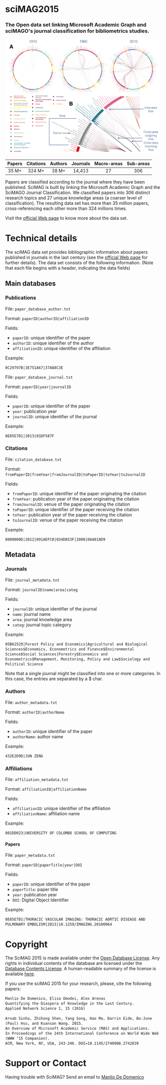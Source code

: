 # sciMAG2015

### The Open data set linking Microsoft Academic Graph and sciMAGO's journal classification for bibliometrics studies.

![alt text](sciMAGviz.png "")


| Papers|Citations| Authors| Journals|Macro-areas|Sub-areas|
|:-----:|:-------:|:------:| :-----: |:---------:|:-------:|
| 35 M+ | 324 M+  |  38 M+ | 14,413  | 27        | 306     |

Papers are classified according to the journal where they have been published. 
SciMAG is built by linking the Microsoft Academic Graph and the SciMAGO Journal Classification. We classified papers into 306 distinct research topics and 27 unique knowledge areas (a coarser level of classification). The resulting data set has more than 35 million papers, cross-referencing each other more than 324 millions times.

Visit the [official Web page](https://scimag.github.io/sciMAG2015) to know more about the data set.

# Technical details

The sciMAG data set provides bibliographic information about papers published in journals in the last century (see the [official Web page](https://scimag.github.io/sciMAG2015) for further details). The data set consists of the following information. (Note that each file begins with a header, indicating the data fields)

## Main databases

### Publications

File: `paper_database_author.txt`

Format: `paperID|authorID|affiliationID`

Fields: 
	
* `paperID`: unique identifier of the paper
* `authorID`: unique identifier of the author
* `affiliationID`: unique identifier of the affiliation

Example:

	0C29797B|3E751A67|37A88C3E

File: `paper_database_journal.txt`

Format: `paperID|year|journalID`

Fields: 
	
* `paperID`: unique identifier of the paper
* `year`: publication year
* `journalID`: unique identifier of the journal

Example:

	0E05E7D1|2013|01DF587F

### Citations

File: `citation_database.txt`

Format: `fromPaperID|fromYear|fromJournalID|toPaperID|toYear|toJournalID`

Fields: 
	
* `fromPaperID`: unique identifier of the paper originating the citation
* `fromYear`: publication year of the paper originating the citation
* `fromJournalID`: venue of the paper originating the citation
* `toPaperID`: unique identifier of the paper receiving the citation
* `toYear`: publication year of the paper receiving the citation
* `toJournalID`: venue of the paper receiving the citation

Example:

	0000000D|2012|091AEFC0|034D853F|2008|06A018D9



## Metadata


### Journals

File: `journal_metadata.txt`

Format: `journalID|name|area|categ`

Fields: 
	
* `journalID`: unique identifier of the journal
* `name`: journal name
* `area`: journal knowledge area
* `categ`: journal topic category

Example:

	05B62529|Forest Policy and Economics|Agricultural and Biological Sciences$Economics, Econometrics and Finance$Environmental Science$Social Sciences|Forestry$Economics and Econometrics$Management, Monitoring, Policy and Law$Sociology and Political Science
	
Note that a single journal might be classified into one or more categories. In this case, the entries are separated by a $ char.

### Authors

File: `author_metadata.txt`

Format: `authorID|authorName`

Fields: 
	
* `authorID`: unique identifier of the paper
* `authorName`: author name

Example:

	432E2D9D|JUN ZENG

### Affiliations

File: `affiliation_metadata.txt`

Format: `affiliationID|affiliationName`

Fields: 
	
* `affiliationID`: unique identifier of the affiliation
* `affiliationName`: affiliation name

Example:

	001DD023|UNIVERSITY OF COLOMBO SCHOOL OF COMPUTING

#### Papers

File: `paper_metadata.txt`

Format: `paperID|paperTitle|year|DOI`

Fields: 
	
* `paperID`: unique identifier of the paper
* `paperTitle`: paper title
* `year`: publication year
* `DOI`: Digital Object Identifier

Example:

	0E05E7D1|THORACIC VASCULAR IMAGING: THORACIC AORTIC DISEASE AND PULMONARY EMBOLISM|2013|10.1259/IMAGING.20100064


# Copyright

The SciMAG 2015 is made available under the [Open Database License](http://opendatacommons.org/licenses/odbl/1.0/). Any rights in individual contents of the database are licensed under the [Database Contents License](http://opendatacommons.org/licenses/dbcl/1.0/). A human-readable summary of the license is available [here](http://opendatacommons.org/licenses/odbl/summary/). 

If you use the sciMAG 2015 for your research, please, cite the following papers:

	Manlio De Domenico, Elisa Omodei, Alex Arenas
	Quantifying the Diaspora of Knowledge in the Last Century.
	Applied Network Science 1, 15 (2016)

	Arnab Sinha, Zhihong Shen, Yang Song, Hao Ma, Darrin Eide, Bo-June (Paul) Hsu, and Kuansan Wang. 2015.
	An Overview of Microsoft Academic Service (MAS) and Applications.
	In Proceedings of the 24th International Conference on World Wide Web (WWW ’15 Companion).
	ACM, New York, NY, USA, 243-246. DOI=10.1145/2740908.2742839

# Support or Contact

Having trouble with SciMAG? Send an email to [Manlio De Domenico](mailto:manlio.dedomenico@urv.cat)

